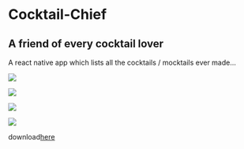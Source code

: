 # Cocktail-Chief

## A friend of every cocktail lover

A react native app which lists all the cocktails / mocktails ever made...

![](images/loading.png)

![](images/home.png)

![](images/search.png)

![](images/filters.png)

download[here](https://cocktail-chief-web.now.sh/)

